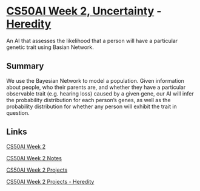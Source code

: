 # [CS50AI Week 2, Uncertainty](https://cs50.harvard.edu/ai/2023/weeks/2/) - [Heredity](https://cs50.harvard.edu/ai/2023/projects/2/heredity/)
An AI that assesses the likelihood that a person will have a particular genetic trait using Basian Network.

## Summary

We use the Bayesian Network to model a population. Given information about people, who their parents are, and whether they have a particular observable trait (e.g. hearing loss) caused by a given gene, our AI will infer the probability distribution for each person’s genes, as well as the probability distribution for whether any person will exhibit the trait in question.

## Links
[CS50AI Week 2](https://cs50.harvard.edu/ai/2023/weeks/2/)

[CS50AI Week 2 Notes](https://cs50.harvard.edu/ai/2023/notes/2/)

[CS50AI Week 2 Projects](https://cs50.harvard.edu/ai/2023/projects/2/)

[CS50AI Week 2 Projects - Heredity](https://cs50.harvard.edu/ai/2023/projects/2/heredity/)




